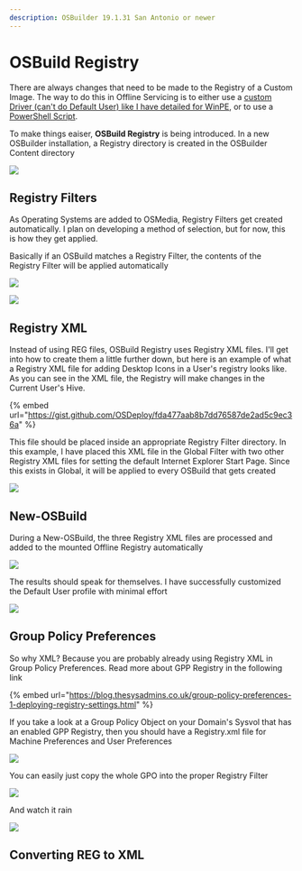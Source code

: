 ```yaml
---
description: OSBuilder 19.1.31 San Antonio or newer
---
```


# OSBuild Registry

There are always changes that need to be made to the Registry of a Custom Image.  The way to do this in Offline Servicing is to either use a [custom Driver \(can't do Default User\) like I have detailed for WinPE](../instructions/detailed/pebuild/drivers/regadd-activepowerscheme.md), or to use a [PowerShell Script](../../../osconfig/docs/customization/scripts.md).

To make things eaiser, **OSBuild Registry** is being introduced.  In a new OSBuilder installation, a Registry directory is created in the OSBuilder Content directory

![](../../../.gitbook/assets/2019-01-29_22-17-35.png)

## Registry Filters

As Operating Systems are added to OSMedia, Registry Filters get created automatically.  I plan on developing a method of selection, but for now, this is how they get applied.

Basically if an OSBuild matches a Registry Filter, the contents of the Registry Filter will be applied automatically

![](../../../.gitbook/assets/2019-01-29_22-21-32.png)

![](../../../.gitbook/assets/2019-01-29_22-24-05.png)

## Registry XML

Instead of using REG files, OSBuild Registry uses Registry XML files.  I'll get into how to create them a little further down, but here is an example of what a Registry XML file for adding Desktop Icons in a User's registry looks like.  As you can see in the XML file, the Registry will make changes in the Current User's Hive.

{% embed url="https://gist.github.com/OSDeploy/fda477aab8b7dd76587de2ad5c9ec36a" %}

This file should be placed inside an appropriate Registry Filter directory.  In this example, I have placed this XML file in the Global Filter with two other Registry XML files for setting the default Internet Explorer Start Page.  Since this exists in Global, it will be applied to every OSBuild that gets created

![](../../../.gitbook/assets/2019-01-29_22-45-21.png)

## New-OSBuild

During a New-OSBuild, the three Registry XML files are processed and added to the mounted Offline Registry automatically

![](../../../.gitbook/assets/2019-01-29_22-40-48.png)

The results should speak for themselves.  I have successfully customized the Default User profile with minimal effort

![](../../../.gitbook/assets/2019-01-29_22-49-01.png)

## Group Policy Preferences

So why XML?  Because you are probably already using Registry XML in Group Policy Preferences.  Read more about GPP Registry in the following link

{% embed url="https://blog.thesysadmins.co.uk/group-policy-preferences-1-deploying-registry-settings.html" %}

If you take a look at a Group Policy Object on your Domain's Sysvol that has an enabled GPP Registry, then you should have a Registry.xml file for Machine Preferences and User Preferences

![](../../../.gitbook/assets/2019-01-30_0-07-40.png)

You can easily just copy the whole GPO into the proper Registry Filter

![](../../../.gitbook/assets/2019-01-30_0-11-00.png)

And watch it rain

![](../../../.gitbook/assets/2019-01-30_0-19-45.png)

## Converting REG to XML

















